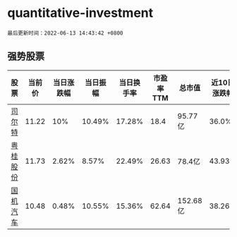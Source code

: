 # quantitative-investment

`最后更新时间：2022-06-13 14:43:42 +0800`

## 强势股票

|股票|当前价|当日涨跌幅|当日振幅|当日换手率|市盈率TTM|总市值|近10日涨跌幅|
|----|----|----|----|----|----|----|----|
|[司尔特](https://xueqiu.com/S/SZ002538)|11.22|10%|10.49%|17.28%|18.4|95.77亿|36.0%|
|[粤桂股份](https://xueqiu.com/S/SZ000833)|11.73|2.62%|8.57%|22.49%|26.63|78.4亿|43.93%|
|[国机汽车](https://xueqiu.com/S/SH600335)|10.48|0.48%|10.55%|15.36%|62.64|152.68亿|38.26%|
